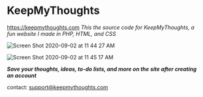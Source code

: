 # KeepMyThoughts

https://keepmythoughts.com
*This the source code for KeepMyThoughts, a fun website I made in PHP, HTML, and CSS*

![Screen Shot 2020-09-02 at 11 44 27 AM](https://user-images.githubusercontent.com/39470477/92005861-fc385a80-ed11-11ea-8ed8-b39373e3bf3b.png)

![Screen Shot 2020-09-02 at 11 45 17 AM](https://user-images.githubusercontent.com/39470477/92005901-0bb7a380-ed12-11ea-9191-80abc0caf6fb.png)

***Save your thoughts, ideas, to-do lists, and more on the site after creating an account***

contact: support@keepmythoughts.com
